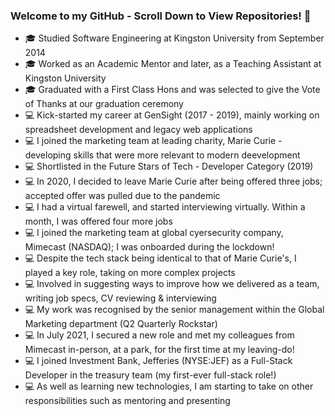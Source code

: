 ### Welcome to my GitHub - Scroll Down to View Repositories! 👋

- 🎓 Studied Software Engineering at Kingston University from September 2014
- 🎓 Worked as an Academic Mentor and later, as a Teaching Assistant at Kingston University
- 🎓 Graduated with a First Class Hons and was selected to give the Vote of Thanks at our graduation ceremony
- 💻 Kick-started my career at GenSight (2017 - 2019), mainly working on spreadsheet development and legacy web applications
- 💻 I joined the marketing team at leading charity, Marie Curie - developing skills that were more relevant to modern deevelopment
- 💻 Shortlisted in the Future Stars of Tech - Developer Category (2019)
- 💻 In 2020, I decided to leave Marie Curie after being offered three jobs; accepted offer was pulled due to the pandemic
- 💻 I had a virtual farewell, and started interviewing virtually. Within a month, I was offered four more jobs
- 💻 I joined the marketing team at global cyersecurity company, Mimecast (NASDAQ); I was onboarded during the lockdown!
- 💻 Despite the tech stack being identical to that of Marie Curie's, I played a key role, taking on more complex projects
- 💻 Involved in suggesting ways to improve how we delivered as a team, writing job specs, CV reviewing & interviewing
- 💻 My work was recognised by the senior management within the Global Marketing department (Q2 Quarterly Rockstar)
- 💻 In July 2021, I secured a new role and met my colleagues from Mimecast in-person, at a park, for the first time at my leaving-do!
- 💻 I joined Investment Bank, Jefferies (NYSE:JEF) as a Full-Stack Developer in the treasury team (my first-ever full-stack role!)
- 💻 As well as learning new technologies, I am starting to take on other responsibilities such as mentoring and presenting
